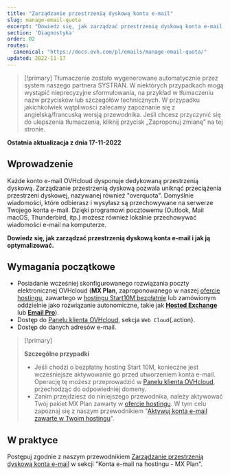 ```yaml
---
title: "Zarządzanie przestrzenią dyskową konta e-mail"
slug: manage-email-quota
excerpt: "Dowiedz się, jak zarządzać przestrzenią dyskową konta e-mail i jej optymalizować"
section: 'Diagnostyka'
order: 02
routes:
  canonical: "https://docs.ovh.com/pl/emails/manage-email-quota/"
updated: 2022-11-17
---
```


> [!primary]
> Tłumaczenie zostało wygenerowane automatycznie przez system naszego partnera SYSTRAN. W niektórych przypadkach mogą wystąpić nieprecyzyjne sformułowania, na przykład w tłumaczeniu nazw przycisków lub szczegółów technicznych. W przypadku jakichkolwiek wątpliwości zalecamy zapoznanie się z angielską/francuską wersją przewodnika. Jeśli chcesz przyczynić się do ulepszenia tłumaczenia, kliknij przycisk „Zaproponuj zmianę” na tej stronie.
>

**Ostatnia aktualizacja z dnia 17-11-2022**

## Wprowadzenie

Każde konto e-mail OVHcloud dysponuje dedykowaną przestrzenią dyskową. Zarządzanie przestrzenią dyskową pozwala uniknąć przeciążenia przestrzeni dyskowej, nazywanej również "overquota". Domyślnie wiadomości, które odbierasz i wysyłasz są przechowywane na serwerze Twojego konta e-mail. Dzięki programowi pocztowemu (Outlook, Mail macOS, Thunderbird, itp.) możesz również lokalnie przechowywać wiadomości e-mail na komputerze.

**Dowiedz się, jak zarządzać przestrzenią dyskową konta e-mail i jak ją optymalizować.**

## Wymagania początkowe

- Posiadanie wcześniej skonfigurowanego rozwiązania poczty elektronicznej OVHcloud (**MX Plan**, zaproponowanego w naszej [ofercie hostingu](https://www.ovhcloud.com/pl/web-hosting/), zawartego w [hostingu Start10M bezpłatnie](https://www.ovhcloud.com/pl/domains/free-web-hosting/) lub zamówionym oddzielnie jako rozwiązanie autonomiczne, takie jak [**Hosted Exchange**](https://www.ovhcloud.com/pl/emails/hosted-exchange/) lub [**Email Pro**](https://www.ovhcloud.com/pl/emails/email-pro/)).
- Dostęp do [Panelu klienta OVHcloud](https://www.ovh.com/auth/?action=gotomanager&from=https://www.ovh.pl/&ovhSubsidiary=pl), sekcja `Web Cloud`{.action}.
- Dostęp do danych adresów e-mail.

> [!primary]
>
> **Szczególne przypadki**
>
> - Jeśli chodzi o bezpłatny hosting Start 10M, konieczne jest wcześniejsze aktywowanie go przed utworzeniem konta e-mail. Operację tę możesz przeprowadzić w [Panelu klienta OVHcloud](https://www.ovh.com/auth/?action=gotomanager&from=https://www.ovh.pl/&ovhSubsidiary=pl), przechodząc do odpowiedniej domeny.
> - Zanim przejdziesz do niniejszego przewodnika, należy aktywować Twój pakiet MX Plan zawarty w [ofercie hostingu](https://www.ovhcloud.com/pl/web-hosting/). W tym celu zapoznaj się z naszym przewodnikiem "[Aktywuj konta e-mail zawarte w Twoim hostingu](https://docs.ovh.com/pl/hosting/aktywacja-kont-email-zawartych-w-hostingu/)".

## W praktyce <a name="instructions"></a>

Postępuj zgodnie z naszym przewodnikiem [Zarządzanie przestrzenią dyskową konta e-mail](https://docs.ovh.com/pl/emails/manage-email-quota/) w sekcji "Konta e-mail na hostingu - MX Plan".